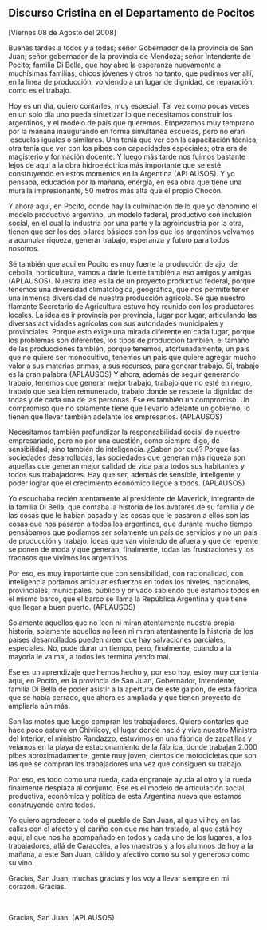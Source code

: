 Discurso Cristina en el Departamento de Pocitos
-----------------------------------------------

[Viernes 08 de Agosto del 2008]

Buenas tardes a todos y a todas; señor Gobernador de la provincia de San
Juan; señor gobernador de la provincia de Mendoza; señor Intendente de
Pocito; familia Di Bella, que hoy abre la esperanza nuevamente a
muchísimas familias, chicos jóvenes y otros no tanto, que pudimos ver
allí, en la línea de producción, volviendo a un lugar de dignidad, de
reparación, como es el trabajo.

Hoy es un día, quiero contarles, muy especial. Tal vez como pocas veces
en un solo día uno pueda sintetizar lo que necesitamos construir los
argentinos, y el modelo de país que queremos. Empezamos muy temprano por
la mañana inaugurando en forma simultánea escuelas, pero no eran
 escuelas iguales o similares. Una tenía que ver con la capacitación
técnica; otra tenía que ver con los pibes con capacidades especiales;
otra era de magisterio y formación docente. Y luego más tarde nos fuimos
bastante lejos de aquí a la obra hidroeléctrica más importante que se
esté construyendo en estos momentos en la Argentina (APLAUSOS). Y yo
pensaba, educación por la mañana, energía, en esa obra que tiene una
muralla impresionante, 50 metros más alta que el propio Chocón.

Y ahora aquí, en Pocito, donde hay la culminación de lo que yo denomino
el modelo productivo argentino, un modelo federal, productivo con
inclusión social, en el cual la industria por una parte y la
agroindustria por la otra, tienen que ser los dos pilares básicos con
los que los argentinos volvamos a acumular riqueza, generar trabajo,
esperanza y futuro para todos nosotros.

Sé también que aquí en Pocito es muy fuerte la producción de ajo, de
cebolla, horticultura, vamos a darle fuerte también a eso amigos y
amigas (APLAUSOS). Nuestra idea es la de un proyecto productivo federal,
porque tenemos una diversidad climatológica, geográfica, que nos permite
tener una inmensa diversidad de nuestra producción agrícola. Sé que
nuestro flamante Secretario de Agricultura estuvo hoy reunido con los
productores locales. La idea es ir provincia por provincia, lugar por
lugar, articulando las diversas actividades agrícolas con sus
autoridades municipales y provinciales. Porque esto exige una mirada
diferente en cada lugar, porque los problemas son diferentes, los tipos
de producción también, el tamaño de las producciones también, porque
tenemos, afortunadamente, un país que no quiere ser monocultivo, tenemos
un país que quiere agregar mucho valor a sus materias primas, a sus
recursos, para generar trabajo. Sí, trabajo es la gran palabra
(APLAUSOS) Y ahora, además de seguir generando trabajo, tenemos que
generar mejor trabajo, trabajo que no esté en negro, trabajo que sea
bien remunerado, trabajo donde se respete la dignidad de todas y de cada
una de las personas. Ese es también un compromiso. Un compromiso que no
solamente tiene que llevarlo adelante un gobierno, lo tienen que llevar
también adelante los empresarios. (APLAUSOS)

Necesitamos también profundizar la responsabilidad social de nuestro
empresariado, pero no por una cuestión, como siempre digo, de
sensibilidad, sino también de inteligencia. ¿Saben por qué? Porque las
sociedades desarrolladas, las sociedades que generan más riqueza son
aquellas que generan mejor calidad de vida para todos sus habitantes y
todos sus trabajadores. Hay que ser, además de sensible, inteligente y
poder lograr que el crecimiento económico llegue a todos. (APLAUSOS) 

Yo escuchaba recién atentamente al presidente de Maverick, integrante de
la familia Di Bella, que contaba la historia de los avatares de su
familia y de las cosas que le habían pasado y las cosas que le pasaron a
ellos son las cosas que nos pasaron a todos los argentinos, que durante
mucho tiempo pensábamos que podíamos ser solamente un país de servicios
y no un país de producción y trabajo. Ideas que van viniendo de afuera y
que de repente se ponen de moda y que generan, finalmente, todas las
frustraciones y los fracasos que vivimos los argentinos.

Por eso, es muy importante que con sensibilidad, con racionalidad, con
inteligencia podamos articular esfuerzos en todos los niveles,
nacionales, provinciales, municipales, público y privado sabiendo que
estamos todos en el mismo barco, que el barco se llama la República
Argentina y que tiene que llegar a buen puerto. (APLAUSOS)

Solamente aquellos que no leen ni miran atentamente nuestra propia
historia, solamente aquellos no leen ni miran atentamente la historia de
los países desarrollados pueden creer que hay salvaciones parciales,
especiales. No, pude durar un tiempo, pero, finalmente, cuando a la
mayoría le va mal, a todos les termina yendo mal.

Ese es un aprendizaje que hemos hecho y, por eso hoy, estoy muy contenta
aquí, en Pocito, en la provincia de San Juan, Gobernador, Intendente,
familia Di Bella de poder asistir a la apertura de este galpón, de esta
fábrica que se había cerrado, que ahora es ampliada y que tienen
proyecto de ampliarla aún más.

Son las motos que luego compran los trabajadores. Quiero contarles que
hace poco estuve en Chivilcoy, el lugar donde nació y vive nuestro
Ministro del Interior, el ministro Randazzo, estuvimos en una fábrica de
zapatillas y veíamos en la playa de estacionamiento de la fábrica, donde
trabajan 2.000 pibes aproximadamente, gente muy joven, cientos de
motocicletas que son las que se compran los trabajadores una vez que
consiguen su trabajo.

Por eso, es todo como una rueda, cada engranaje ayuda al otro y la rueda
finalmente desplaza al conjunto. Ese es el modelo de articulación
social, productiva, económica y política de esta Argentina nueva que
estamos construyendo entre todos.

Yo quiero agradecer a todo el pueblo de San Juan, al que vi hoy en las
calles con el afecto y el cariño con que me han tratado, al que está hoy
aquí, al que nos ha acompañado en todos y cada uno de los lugares, a los
trabajadores, allá de Caracoles, a los maestros y a los alumnos de hoy a
la mañana, a este San Juan, cálido y afectivo como su sol y generoso
como su vino.

Gracias, San Juan, muchas gracias y los voy a llevar siempre en mi
corazón. Gracias.

 

Gracias, San Juan. (APLAUSOS) 


